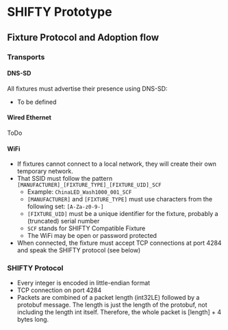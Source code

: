 # SHIFTY Prototype

## Fixture Protocol and Adoption flow

### Transports

#### DNS-SD

All fixtures must advertise their presence using DNS-SD:

-   To be defined

#### Wired Ethernet

ToDo

#### WiFi

-   If fixtures cannot connect to a local network, they will create their own temporary network.
-   That SSID must follow the pattern `[MANUFACTURER]_[FIXTURE_TYPE]_[FIXTURE_UID]_SCF`
    -   Example: `ChinaLED_Wash1000_001_SCF`
    -   `[MANUFACTURER]` and `[FIXTURE_TYPE]` must use characters from the following set: `[A-Za-z0-9-]`
    -   `[FIXTURE_UID]` must be a unique identifier for the fixture, probably a (truncated) serial number
    -   `SCF` stands for SHIFTY Compatible Fixture
    -   The WiFi may be open or password protected
-   When connected, the fixture must accept TCP connections at port 4284 and speak the SHIFTY protocol (see below)

### SHIFTY Protocol

-   Every integer is encoded in little-endian format
-   TCP connection on port 4284
-   Packets are combined of a packet length (int32LE) followed by a protobuf message. The length is just the length of the protobuf, not including the length int itself. Therefore, the whole packet is [length] + 4 bytes long.
